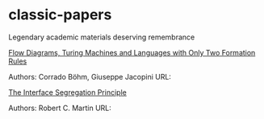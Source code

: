 # classic-papers
Legendary academic materials deserving remembrance


[Flow Diagrams, Turing Machines and Languages with Only Two Formation Rules](https://github.com/berkekim/classic-papers/blob/main/flow-diagrams-turing-machines-and-languages-with-only-two-formation-rules.pdf)

Authors: Corrado Böhm, Giuseppe Jacopini
URL:

[The Interface Segregation Principle](https://github.com/berkekim/classic-papers/blob/main/the-interface-segregation-principle.pdf)

Authors: Robert C. Martin
URL:
